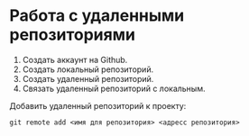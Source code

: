 # Работа с удаленными репозиториями

1. Создать аккаунт на Github.
2. Создать локальный репозиторий.
3. Создать удаленный репозиторий.
4. Связать удаленный репозиторий с локальным.

 Добавить удаленный репозиторий к проекту:
 ```
 git remote add <имя для репозитория> <адресс репозитория>
 ```